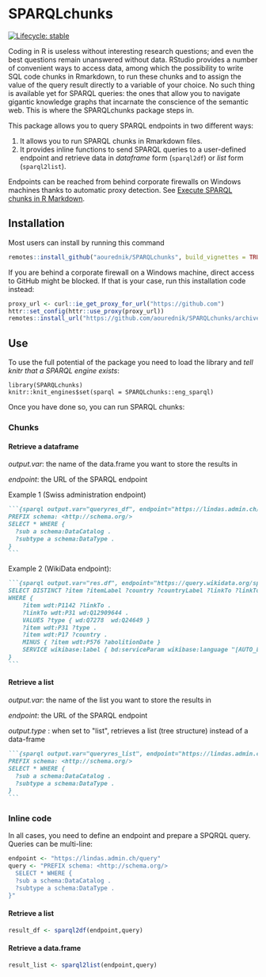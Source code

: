 
# SPARQLchunks

<!-- badges: start -->
[![Lifecycle: stable](https://img.shields.io/badge/lifecycle-stable-brightgreen.svg)](https://lifecycle.r-lib.org/articles/stages.html#stable)
<!-- badges: end -->

Coding in R is useless without interesting research questions; and even the best questions remain unanswered without data. RStudio provides a number of convenient ways to access data, among which the possibility to write SQL code chunks in Rmarkdown, to run these chunks and to assign the value of the query result directly to a variable of your choice. No such thing is available yet for SPARQL queries: the ones that allow you to navigate gigantic knowledge graphs that incarnate the conscience of the semantic web. This is where the SPARQLchunks package steps in. 

This package allows you to query SPARQL endpoints in two different ways: 

1. It allows you to run SPARQL chunks in Rmarkdown files. 
2. It provides inline functions to send SPARQL queries to a user-defined endpoint and retrieve data in _dataframe_ form (`sparql2df`) or _list_ form (`sparql2list`). 

Endpoints can be reached from behind corporate firewalls on Windows machines thanks to automatic proxy detection. See [Execute SPARQL chunks in R Markdown](https://ourednik.info/maps/2021/12/14/execute-sparql-chunks-in-r-markdown/).

## Installation

Most users can install by running this command 

```r
remotes::install_github("aourednik/SPARQLchunks", build_vignettes = TRUE)
```

If you are behind a corporate firewall on a Windows machine, direct access to GitHub might be blocked. If that is your case, run this installation code instead:

```r
proxy_url <- curl::ie_get_proxy_for_url("https://github.com")
httr::set_config(httr::use_proxy(proxy_url))
remotes::install_url("https://github.com/aourednik/SPARQLchunks/archive/refs/heads/master.zip", build_vignettes = TRUE)
```

## Use

To use the full potential of the package you need to load the library and _tell knitr that a SPARQL engine exists_: 

```{r setup, include=FALSE}
library(SPARQLchunks)
knitr::knit_engines$set(sparql = SPARQLchunks::eng_sparql)
```

Once you have done so, you can run SPARQL chunks:

### Chunks

#### Retrieve a dataframe

_output.var_: the name of the data.frame you want to store the results in

_endpoint_: the URL of the SPARQL endpoint

Example 1 (Swiss administration endpoint)

````markdown
```{sparql output.var="queryres_df", endpoint="https://lindas.admin.ch/query"}
PREFIX schema: <http://schema.org/>
SELECT * WHERE {
  ?sub a schema:DataCatalog .
  ?subtype a schema:DataType .
}
```
````

Example 2 (WikiData endpoint):

````markdown
```{sparql output.var="res.df", endpoint="https://query.wikidata.org/sparql"}
SELECT DISTINCT ?item ?itemLabel ?country ?countryLabel ?linkTo ?linkToLabel
WHERE {
    ?item wdt:P1142 ?linkTo .
    ?linkTo wdt:P31 wd:Q12909644 .
    VALUES ?type { wd:Q7278  wd:Q24649 }
    ?item wdt:P31 ?type .
    ?item wdt:P17 ?country .
    MINUS { ?item wdt:P576 ?abolitionDate }
    SERVICE wikibase:label { bd:serviceParam wikibase:language "[AUTO_LANGUAGE],en" . }
}
```
````

####  Retrieve a list

_output.var_: the name of the list you want to store the results in

_endpoint_: the URL of the SPARQL endpoint

_output.type_ : when set to "list", retrieves a list (tree structure) instead of a data-frame 

````markdown
```{sparql output.var="queryres_list", endpoint="https://lindas.admin.ch/query", output.type="list"}
PREFIX schema: <http://schema.org/>
SELECT * WHERE {
  ?sub a schema:DataCatalog .
  ?subtype a schema:DataType .
}
```
````

### Inline code

In all cases, you need to define an endpoint and prepare a SPQRQL query. Queries can be multi-line:

```r
endpoint <- "https://lindas.admin.ch/query"
query <- "PREFIX schema: <http://schema.org/>
  SELECT * WHERE {
  ?sub a schema:DataCatalog .
  ?subtype a schema:DataType .
}"
```


#### Retrieve a list

```r
result_df <- sparql2df(endpoint,query)
```


#### Retrieve a data.frame

```r
result_list <- sparql2list(endpoint,query)
```

